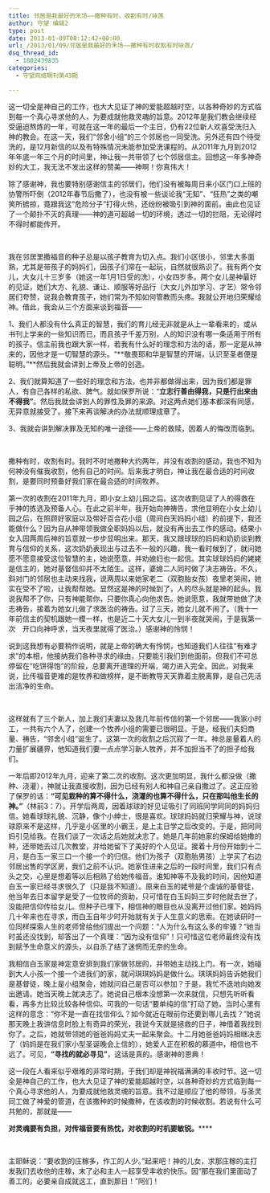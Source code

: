 ```yaml
---
title: 邻居是我最好的禾场――撒种有时，收割有时/咏莲
author: 守望 编辑2
type: post
date: 2013-01-09T08:12:42+00:00
url: /2013/01/09/邻居是我最好的禾场――撒种有时收割有时咏莲/
dsq_thread_id:
  - 1802439835
categories:
  - 守望网络期刊第43期

---
```

这一切全是神自己的工作，也大大见证了神的爱能超越时空，以各种奇妙的方式临到每一个真心寻求他的人，为要成就他救灵魂的旨意。<!--more-->2012年是我们教会继续经受逼迫熬炼的一年，可就在这一年的最后一个主日，仍有22位新人欢喜受洗归入神的教会。在这一天，我们“邻舍小组”的三个邻居也一同受洗。另外还有四个待受洗的，是12月新信的以及有特殊情况未能参加受洗课程的。从2011年九月到2012年年底一年三个月的时间里，神让我一共带领了七个邻居信主。回想这一年多神奇妙的大工，我无法不发出这样的赞美――神啊！你真伟大！

除了感谢神，我也要特别感谢信主的邻居们，他们没有被每周日来小区门口上班的协警所吓倒（2012年春节后撒了），也没有被一些谈论我“无知”、“狂热”之类的嘲笑所掳掠，竟跟我这“危险分子”打得火热，还纷纷被吸引到神的面前。由此也见证了一个颠扑不灭的真理――神的道可超越一切的环境，透过一切的拦阻，无论得时不得时都能传开。

&nbsp;

我在邻居里撒福音的种子总是以孩子教育为切入点。我们小区很小，邻里大多面熟，尤其是带孩子的妈妈们，因孩子们常在一起玩，自然就很熟识了。我有两个女儿，大女儿十三岁多（她这一年1月1日受的洗），小女四岁多。两个女儿是神最好的见证，她们大方、礼貌、谦让、顺服等好品行（大女儿外加学习、才艺）常令邻居们夸赞，说我会教育孩子，她们常为不知如何管教而头疼。我就公开地归荣耀给神。借此，我会从三个方面来谈到福音――

1、我们人都没有什么真正的智慧，我们的育儿经无非就是从上一辈看来的，或从书刊上学来的一些知识而已，而且孩子千差万别，人的知识没有哪一条适用于所有的孩子。信主前我也跟大家一样，若我有什么好的理念和方法的话，那一定是从神来的，因他才是一切智慧的源头。“**敬畏耶和华是智慧的开端，认识至圣者便是聪明。”**然后我就会讲到上帝及上帝的创造。

2、我们就算知道了一些好的理念和方法，也并非都做得出来，因为我们都是罪人，有自己各样的私欲、脾气。就如保罗所说：“**立志行善由得我，只是行出来由不得我”**。然后我就会讲到人的罪性及罪的来源。对这两点她们基本都深有同感，无异意就接受了。接下来再谈解决的办法就顺理成章了。

3、我就会讲到解决罪及无知的唯一途径――上帝的救赎，因着人的悔改而临到。

&nbsp;

撒种有时，收割有时。我时不时地撒种大约两年，并没有收割的感动，我也不知为何神没有催我收割，他有自己的时间。后来我才明白，神让我在最合适的时间收割，是要同时预备好我们家在最合适的时间牧养。

第一次的收割在2011年九月，即小女上幼儿园之后。这次收割见证了人的得救在乎神的拣选及预备人心。在此之前半年，我开始向神祷告，求他显明在小女上幼儿园之后，在照顾好家庭以及带好百合花小组（周间白天妈妈小组）的前提下，我还能做什么？因为自从神带领我做全职妈妈以后，就没有再出去工作的感动。结果小女入园两周后神的旨意就一步步显明出来。那天，我又跟球球的妈妈和奶奶谈到教育与信仰的关系，这次奶奶表现出与过去不一般的兴趣，我一看时候到了，就问她愿不愿意接受这位智慧的主，她说愿意，并劝媳妇也一起信。其实球球妈妈的姥姥是信主的，她对基督信仰并不太陌生。这样，婆媳二人同时做了决志祷告。不久，斜对门的邻居也主动来找我，说两周以来她家老二（双胞胎女孩）夜里老哭闹，她实在受不了啦，让我帮帮她。显然这是神的时候到了，人的尽头就是神的起头。我说我帮不了你，只有神能帮你，只要你真心向他求告。她说愿意，我就带她做了决志祷告，接着为她女儿做了求医治的祷告。过了三天，她女儿就不闹了。（我十一年前信主的契机跟她一模一样，也是近二十天大女儿一到半夜就哭闹，于是我第一次　开口向神呼求，当天夜里就得了医治。）感谢神的怜悯！

说到这我想有必要稍作说明，就是上帝的确大有怜悯，也知道我们人往往“有难才求”的本相，他接纳我们各种寻求的缘由，只要能引我们到他面前。但我们不可总停留在“吃饼得饱”的阶段，总要离开道理的开端，竭力进入完全。因此，对我来说，比传福音更难的是牧养和做榜样，是不断教导天天靠着主脱离罪，是自己先活出洁净的生命。

&nbsp;

这样就有了三个新人，加上我们夫妻以及我几年前传信的第一个邻居――我家小时工，一共有六个人了，创建一个牧养小组的需要已很明显。于是，经我们夫妇商量、祷告，“邻舍小组”诞生了。这第一次的收割之后沉寂了一年。神总是量着人的力量扩展疆界，他知道我们要一点点学习新人牧养，并不加担当不了的担子给我们。

一年后即2012年九月，迎来了第二次的收割。这次更加明显，我什么都没做（撒种、浇灌），神就让我直接收割，因为已经有别人和神自己亲自撒过了。这正应验了保罗的话：**“可见栽种的算不得什么，浇灌的也算不得什么，只在那叫他生长的神。”**（林前3：7）。开学后两周，因着球球的好见证吸引了同班同学同同的妈妈归信。她看球球礼貌、沉静，像个小绅士，很是喜欢。球球妈妈就归荣耀与神，说球球原来不是这样，几乎是小区里的小霸王，是上主日学之后改变的。于是，把同同妈引见给我。在我们谈了一次话之后她就决志了。她是几年前她家的保姆给她撒的种，还带她去过几次教堂，并给她留下了美好的个人见证。接着十月份开始到十二月，是白玉一家三口一个接一个的归信。他们为孩子（双胞胎男孩）上学买了右边邻居出售的学区房，我们之前不认识。她家住进来之后的一段时间里，我们只有点头之交，心里是想着等以后相熟了给她传福音。谁知神等不及我的时间，因他知道白玉一家已经寻求很久了（只是我不知道）。原来白玉的姥爷是个虔诚的基督徒，他当年去日本留学是受了一位牧师的资助，只可惜在白玉妈妈三岁时他就去世了，没能把信仰传给女儿。但种子已埋下，相信神的眼目也从没离开过他们家。她妈妈几十年来也在寻求，而白玉自年少时开始就有关于人生意义的思索。在她读研时一位同样探索人生的老师曾给他们提出一个问题：“人为什么有这么多的牢骚？”她当时虽还没找到，却答出了一个真理：“因为没有信仰”！只可惜这位老师最终没有找到赋予生命意义的源头，以自杀了结了迷惘而无奈的生命。

我相信白玉家是神定意安排到我们家做邻居的，并带她主动找上门。有一次，她碰到大人小孩一个接一个进我们的家，就问琪琪妈妈是做什么。琪琪妈妈告诉她我们是基督徒，晚上是小组聚会，她就问自己是否可以参加？于是，我忙不迭地向她发出邀请。她当天晚上就决志了。她说自己根本没想第一次来就信，只想先听听看看，再多方比较比较各种信仰。可我的一句话“要单纯的信”打动了她，当时心里有这样的意念：“你不是一直在找信仰么？如今就近在眼前你还要到哪儿去找？”她说那天晚上我讲信息时脸上有奇异的荣光，我说今天就是拯救的日子，神借着我找到你了。之后，她就带领她的爸爸妈妈丈夫一起来聚会。十二月她爸爸妈妈相继决志了（妈妈是在我们家小型圣诞晚会上信的），她爱人正在积极的慕道中，相信也不远了。可见，**“寻找的就必寻见”**，这话是真的。感谢神的恩典！

这一段在人看来似乎艰难的非常时期，于我们却是神祝福满满的丰收时节。这一切全是神自己的工作，也大大见证了神的爱能超越时空，以各种奇妙的方式临到每一个真心寻求他的人，为要成就他救灵魂的旨意。我不过是顺应了他的带领，与圣灵同工做了神爱的管道，在该撒种的时候撒种，在该收割的时候收割。若说有什么可共勉的，那就是――

**对灵魂要有负担，对传福音要有热忱，对收割的时机要敏锐。******

&nbsp;

主耶稣说：“要收割的庄稼多，作工的人少。”起来吧！神的儿女，求那庄稼的主打发我们去收他的庄稼，末了必和主人一起享受丰收的快乐。因“那在我们里面动了善工的，必要亲自成就这工，直到那日！”阿们！